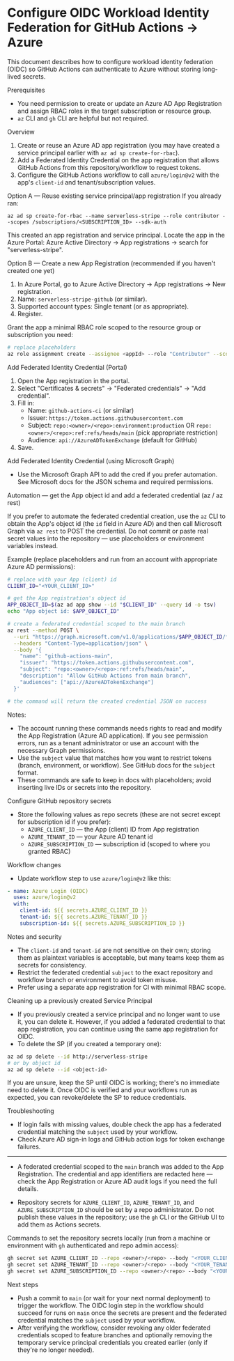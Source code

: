 # Configure OIDC Workload Identity Federation for GitHub Actions -> Azure

This document describes how to configure workload identity federation (OIDC) so GitHub Actions can authenticate to Azure without storing long-lived secrets.

Prerequisites
- You need permission to create or update an Azure AD App Registration and assign RBAC roles in the target subscription or resource group.
- `az` CLI and `gh` CLI are helpful but not required.

Overview
1. Create or reuse an Azure AD app registration (you may have created a service principal earlier with `az ad sp create-for-rbac`).
2. Add a Federated Identity Credential on the app registration that allows GitHub Actions from this repository/workflow to request tokens.
3. Configure the GitHub Actions workflow to call `azure/login@v2` with the app's `client-id` and tenant/subscription values.

Option A — Reuse existing service principal/app registration
If you already ran:

```
az ad sp create-for-rbac --name serverless-stripe --role contributor --scopes /subscriptions/<SUBSCRIPTION_ID> --sdk-auth
```

This created an app registration and service principal. Locate the app in the Azure Portal: Azure Active Directory -> App registrations -> search for "serverless-stripe".

Option B — Create a new App Registration (recommended if you haven't created one yet)
1. In Azure Portal, go to Azure Active Directory -> App registrations -> New registration.
2. Name: `serverless-stripe-github` (or similar).
3. Supported account types: Single tenant (or as appropriate).
4. Register.

Grant the app a minimal RBAC role scoped to the resource group or subscription you need:

```bash
# replace placeholders
az role assignment create --assignee <appId> --role "Contributor" --scope /subscriptions/<SUBSCRIPTION_ID>/resourceGroups/<RG>
```

Add Federated Identity Credential (Portal)
1. Open the App registration in the portal.
2. Select "Certificates & secrets" -> "Federated credentials" -> "Add credential".
3. Fill in:
   - Name: `github-actions-ci` (or similar)
   - Issuer: `https://token.actions.githubusercontent.com`
   - Subject: `repo:<owner>/<repo>:environment:production` OR `repo:<owner>/<repo>:ref:refs/heads/main` (pick appropriate restriction)
   - Audience: `api://AzureADTokenExchange` (default for GitHub)
4. Save.

Add Federated Identity Credential (using Microsoft Graph)
- Use the Microsoft Graph API to add the cred if you prefer automation. See Microsoft docs for the JSON schema and required permissions.

Automation — get the App object id and add a federated credential (az / az rest)

If you prefer to automate the federated credential creation, use the `az` CLI to obtain the App's object id (the `id` field in Azure AD) and then call Microsoft Graph via `az rest` to POST the credential. Do not commit or paste real secret values into the repository — use placeholders or environment variables instead.

Example (replace placeholders and run from an account with appropriate Azure AD permissions):

```bash
# replace with your App (client) id
CLIENT_ID="<YOUR_CLIENT_ID>"

# get the App registration's object id
APP_OBJECT_ID=$(az ad app show --id "$CLIENT_ID" --query id -o tsv)
echo "App object id: $APP_OBJECT_ID"

# create a federated credential scoped to the main branch
az rest --method POST \
  --uri "https://graph.microsoft.com/v1.0/applications/$APP_OBJECT_ID/federatedIdentityCredentials" \
  --headers "Content-Type=application/json" \
  --body '{
    "name": "github-actions-main",
    "issuer": "https://token.actions.githubusercontent.com",
    "subject": "repo:<owner>/<repo>:ref:refs/heads/main",
    "description": "Allow GitHub Actions from main branch",
    "audiences": ["api://AzureADTokenExchange"]
  }'

# the command will return the created credential JSON on success
```

Notes:
- The account running these commands needs rights to read and modify the App Registration (Azure AD application). If you see permission errors, run as a tenant administrator or use an account with the necessary Graph permissions.
- Use the `subject` value that matches how you want to restrict tokens (branch, environment, or workflow). See GitHub docs for the `subject` format.
- These commands are safe to keep in docs with placeholders; avoid inserting live IDs or secrets into the repository.

Configure GitHub repository secrets
- Store the following values as repo secrets (these are not secret except for subscription id if you prefer):
  - `AZURE_CLIENT_ID` — the App (client) ID from App registration
  - `AZURE_TENANT_ID` — your Azure AD tenant id
  - `AZURE_SUBSCRIPTION_ID` — subscription id (scoped to where you granted RBAC)

Workflow changes
- Update workflow step to use `azure/login@v2` like this:

```yaml
- name: Azure Login (OIDC)
  uses: azure/login@v2
  with:
    client-id: ${{ secrets.AZURE_CLIENT_ID }}
    tenant-id: ${{ secrets.AZURE_TENANT_ID }}
    subscription-id: ${{ secrets.AZURE_SUBSCRIPTION_ID }}
```

Notes and security
- The `client-id` and `tenant-id` are not sensitive on their own; storing them as plaintext variables is acceptable, but many teams keep them as secrets for consistency.
- Restrict the federated credential `subject` to the exact repository and workflow branch or environment to avoid token misuse.
- Prefer using a separate app registration for CI with minimal RBAC scope.

Cleaning up a previously created Service Principal
- If you previously created a service principal and no longer want to use it, you can delete it. However, if you added a federated credential to that app registration, you can continue using the same app registration for OIDC.
- To delete the SP (if you created a temporary one):

```bash
az ad sp delete --id http://serverless-stripe
# or by object id
az ad sp delete --id <object-id>
```

If you are unsure, keep the SP until OIDC is working; there's no immediate need to delete it. Once OIDC is verified and your workflows run as expected, you can revoke/delete the SP to reduce credentials.

Troubleshooting
- If login fails with missing values, double check the app has a federated credential matching the `subject` used by your workflow.
- Check Azure AD sign-in logs and GitHub action logs for token exchange failures.

---
- A federated credential scoped to the `main` branch was added to the App Registration. The credential and app identifiers are redacted here — check the App Registration or Azure AD audit logs if you need the full details.

- Repository secrets for `AZURE_CLIENT_ID`, `AZURE_TENANT_ID`, and `AZURE_SUBSCRIPTION_ID` should be set by a repo administrator. Do not publish these values in the repository; use the `gh` CLI or the GitHub UI to add them as Actions secrets.

Commands to set the repository secrets locally (run from a machine or environment with `gh` authenticated and repo admin access):

```bash
gh secret set AZURE_CLIENT_ID --repo <owner>/<repo> --body "<YOUR_CLIENT_ID>"
gh secret set AZURE_TENANT_ID --repo <owner>/<repo> --body "<YOUR_TENANT_ID>"
gh secret set AZURE_SUBSCRIPTION_ID --repo <owner>/<repo> --body "<YOUR_SUBSCRIPTION_ID>"
```

Next steps

- Push a commit to `main` (or wait for your next normal deployment) to trigger the workflow. The OIDC login step in the workflow should succeed for runs on `main` once the secrets are present and the federated credential matches the `subject` used by your workflow.
- After verifying the workflow, consider revoking any older federated credentials scoped to feature branches and optionally removing the temporary service principal credentials you created earlier (only if they're no longer needed).
